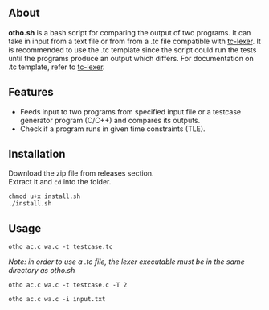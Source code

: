 ## About

**otho.sh** is a bash script for comparing the output of two programs. It can take in input from a text file or from from a .tc file compatible with [tc-lexer](https://github.com/bluebottlewize/tc-lexer). It is recommended to use the .tc template since the script could run the tests until the programs produce an output which differs. For documentation on .tc template, refer to [tc-lexer](https://github.com/bluebottlewize/tc-lexer).

## Features

- Feeds input to two programs from specified input file or a testcase generator program (C/C++) and compares its outputs.
- Check if a program runs in given time constraints (TLE).

## Installation

Download the zip file from releases section.   
Extract it and `cd` into the folder.   

```
chmod u+x install.sh
./install.sh
```

## Usage

```
otho ac.c wa.c -t testcase.tc
```

*Note: in order to use a .tc file, the lexer executable must be in the same directory as otho.sh*

```
otho ac.c wa.c -t testcase.c -T 2
```

```
otho ac.c wa.c -i input.txt
```

